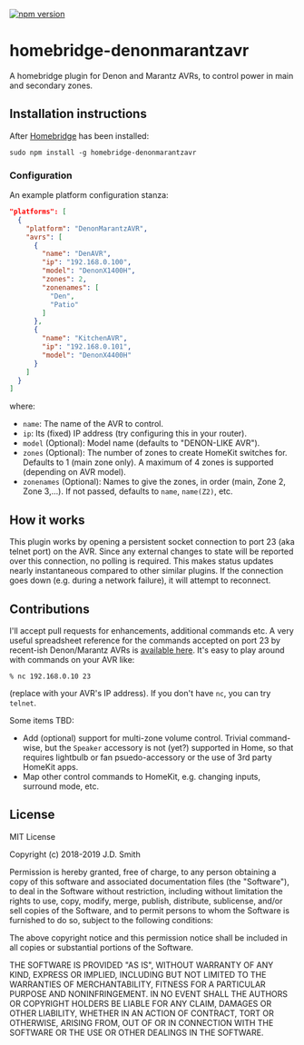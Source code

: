 [![npm version](https://badge.fury.io/js/homebridge-denonmarantzavr.svg)](https://badge.fury.io/js/homebridge-denonmarantzavr)
# homebridge-denonmarantzavr

A homebridge plugin for Denon and Marantz AVRs, to control power in main and secondary zones.

## Installation instructions

After [Homebridge](https://github.com/nfarina/homebridge) has been installed:

 ```sudo npm install -g homebridge-denonmarantzavr```

### Configuration

An example platform configuration stanza:

```json
"platforms": [
  {
    "platform": "DenonMarantzAVR",
    "avrs": [
      {
        "name": "DenAVR",
        "ip": "192.168.0.100",
        "model": "DenonX1400H",
        "zones": 2,
        "zonenames": [
          "Den",
          "Patio"
        ]
      },
      {
        "name": "KitchenAVR",
        "ip": "192.168.0.101",
        "model": "DenonX4400H"
      }
    ]
  }
]

```

where:

- `name`: The name of the AVR to control.
- `ip`: Its (fixed) IP address (try configuring this in your router).
- `model`  (Optional): Model name (defaults to "DENON-LIKE AVR").
- `zones` (Optional): The number of zones to create HomeKit switches for.  Defaults to 1 (main zone only).  A maximum of 4 zones is supported (depending on AVR model). 
- `zonenames` (Optional): Names to give the zones, in order (main, Zone 2, Zone 3,...).  If not passed, defaults to `name`, `name(Z2)`, etc.


## How it works
This plugin works by opening a persistent socket connection to port 23 (aka telnet port) on the AVR.  Since any external changes to state will be reported over this connection, no polling is required.  This makes status updates nearly instantaneous compared to other similar plugins.  If the connection goes down (e.g. during a network failure), it will attempt to reconnect.  

## Contributions

I'll accept pull requests for enhancements, additional commands etc.  A very useful spreadsheet reference for the commands accepted on port 23 by recent-ish Denon/Marantz AVRs is [available here](https://docs.google.com/spreadsheets/d/1q-yIyWZQarDX_Xe3DG_ZvU_I1Lkv2WnkNw_YT14AJXE/edit?usp=sharing).  It's easy to play around with commands on your AVR like:

```
% nc 192.168.0.10 23
```

(replace with your AVR's IP address).  If you don't have `nc`, you can try `telnet`.

Some items TBD:

- Add (optional) support for multi-zone volume control.  Trivial command-wise, but the `Speaker` accessory is not (yet?) supported in Home, so that requires lightbulb or fan psuedo-accessory or the use of 3rd party HomeKit apps. 
- Map other control commands to HomeKit, e.g. changing inputs, surround mode, etc. 

## License

MIT License

Copyright (c) 2018-2019 J.D. Smith

Permission is hereby granted, free of charge, to any person obtaining a copy
of this software and associated documentation files (the "Software"), to deal
in the Software without restriction, including without limitation the rights
to use, copy, modify, merge, publish, distribute, sublicense, and/or sell
copies of the Software, and to permit persons to whom the Software is
furnished to do so, subject to the following conditions:

The above copyright notice and this permission notice shall be included in all
copies or substantial portions of the Software.

THE SOFTWARE IS PROVIDED "AS IS", WITHOUT WARRANTY OF ANY KIND, EXPRESS OR
IMPLIED, INCLUDING BUT NOT LIMITED TO THE WARRANTIES OF MERCHANTABILITY,
FITNESS FOR A PARTICULAR PURPOSE AND NONINFRINGEMENT. IN NO EVENT SHALL THE
AUTHORS OR COPYRIGHT HOLDERS BE LIABLE FOR ANY CLAIM, DAMAGES OR OTHER
LIABILITY, WHETHER IN AN ACTION OF CONTRACT, TORT OR OTHERWISE, ARISING FROM,
OUT OF OR IN CONNECTION WITH THE SOFTWARE OR THE USE OR OTHER DEALINGS IN THE
SOFTWARE.

